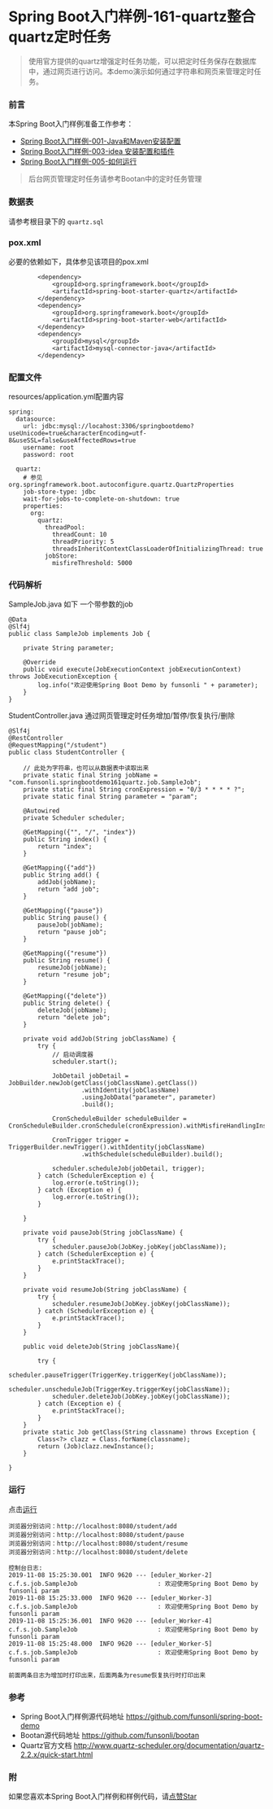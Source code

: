# Spring Boot入门样例-161-quartz整合quartz定时任务

> 使用官方提供的quartz增强定时任务功能，可以把定时任务保存在数据库中，通过网页进行访问。本demo演示如何通过字符串和网页来管理定时任务。

### 前言

本Spring Boot入门样例准备工作参考：

- [Spring Boot入门样例-001-Java和Maven安装配置](https://github.com/funsonli/spring-boot-demo/blob/master/doc/spring-boot-demo-001-java.md)
- [Spring Boot入门样例-003-idea 安装配置和插件](https://github.com/funsonli/spring-boot-demo/blob/master/doc/spring-boot-demo-003-idea.md)
- [Spring Boot入门样例-005-如何运行](https://github.com/funsonli/spring-boot-demo/blob/master/doc/spring-boot-demo-005-run.md)

> 后台网页管理定时任务请参考Bootan中的定时任务管理

### 数据表

请参考根目录下的 `quartz.sql`

### pox.xml
必要的依赖如下，具体参见该项目的pox.xml
```
        <dependency>
            <groupId>org.springframework.boot</groupId>
            <artifactId>spring-boot-starter-quartz</artifactId>
        </dependency>
        <dependency>
            <groupId>org.springframework.boot</groupId>
            <artifactId>spring-boot-starter-web</artifactId>
        </dependency>
        <dependency>
            <groupId>mysql</groupId>
            <artifactId>mysql-connector-java</artifactId>
        </dependency>
```

### 配置文件

resources/application.yml配置内容 
```
spring:
  datasource:
    url: jdbc:mysql://locahost:3306/springbootdemo?useUnicode=true&characterEncoding=utf-8&useSSL=false&useAffectedRows=true
    username: root
    password: root

  quartz:
    # 参见 org.springframework.boot.autoconfigure.quartz.QuartzProperties
    job-store-type: jdbc
    wait-for-jobs-to-complete-on-shutdown: true
    properties:
      org:
        quartz:
          threadPool:
            threadCount: 10
            threadPriority: 5
            threadsInheritContextClassLoaderOfInitializingThread: true
          jobStore:
            misfireThreshold: 5000
```

### 代码解析


SampleJob.java 如下 一个带参数的job
``` 
@Data
@Slf4j
public class SampleJob implements Job {

    private String parameter;

    @Override
    public void execute(JobExecutionContext jobExecutionContext) throws JobExecutionException {
        log.info("欢迎使用Spring Boot Demo by funsonli " + parameter);
    }
}
```

StudentController.java 通过网页管理定时任务增加/暂停/恢复执行/删除
```
@Slf4j
@RestController
@RequestMapping("/student")
public class StudentController {

    // 此处为字符串，也可以从数据表中读取出来
    private static final String jobName = "com.funsonli.springbootdemo161quartz.job.SampleJob";
    private static final String cronExpression = "0/3 * * * * ?";
    private static final String parameter = "param";

    @Autowired
    private Scheduler scheduler;

    @GetMapping({"", "/", "index"})
    public String index() {
        return "index";
    }

    @GetMapping({"add"})
    public String add() {
        addJob(jobName);
        return "add job";
    }

    @GetMapping({"pause"})
    public String pause() {
        pauseJob(jobName);
        return "pause job";
    }

    @GetMapping({"resume"})
    public String resume() {
        resumeJob(jobName);
        return "resume job";
    }

    @GetMapping({"delete"})
    public String delete() {
        deleteJob(jobName);
        return "delete job";
    }

    private void addJob(String jobClassName) {
        try {
            // 启动调度器
            scheduler.start();

            JobDetail jobDetail = JobBuilder.newJob(getClass(jobClassName).getClass())
                    .withIdentity(jobClassName)
                    .usingJobData("parameter", parameter)
                    .build();

            CronScheduleBuilder scheduleBuilder = CronScheduleBuilder.cronSchedule(cronExpression).withMisfireHandlingInstructionDoNothing();

            CronTrigger trigger = TriggerBuilder.newTrigger().withIdentity(jobClassName)
                    .withSchedule(scheduleBuilder).build();

            scheduler.scheduleJob(jobDetail, trigger);
        } catch (SchedulerException e) {
            log.error(e.toString());
        } catch (Exception e) {
            log.error(e.toString());
        }

    }

    private void pauseJob(String jobClassName) {
        try {
            scheduler.pauseJob(JobKey.jobKey(jobClassName));
        } catch (SchedulerException e) {
            e.printStackTrace();
        }
    }

    private void resumeJob(String jobClassName) {
        try {
            scheduler.resumeJob(JobKey.jobKey(jobClassName));
        } catch (SchedulerException e) {
            e.printStackTrace();
        }
    }

    public void deleteJob(String jobClassName){

        try {
            scheduler.pauseTrigger(TriggerKey.triggerKey(jobClassName));
            scheduler.unscheduleJob(TriggerKey.triggerKey(jobClassName));
            scheduler.deleteJob(JobKey.jobKey(jobClassName));
        } catch (Exception e) {
            e.printStackTrace();
        }
    }
    private static Job getClass(String classname) throws Exception {
        Class<?> clazz = Class.forName(classname);
        return (Job)clazz.newInstance();
    }

}
```

### 运行

点击[运行](https://github.com/funsonli/spring-boot-demo/blob/master/doc/spring-boot-demo-005-run.md)

```
浏览器分别访问：http://localhost:8080/student/add
浏览器分别访问：http://localhost:8080/student/pause
浏览器分别访问：http://localhost:8080/student/resume
浏览器分别访问：http://localhost:8080/student/delete

控制台日志: 
2019-11-08 15:25:30.001  INFO 9620 --- [eduler_Worker-2] c.f.s.job.SampleJob                      : 欢迎使用Spring Boot Demo by funsonli param
2019-11-08 15:25:33.000  INFO 9620 --- [eduler_Worker-3] c.f.s.job.SampleJob                      : 欢迎使用Spring Boot Demo by funsonli param
2019-11-08 15:25:36.001  INFO 9620 --- [eduler_Worker-4] c.f.s.job.SampleJob                      : 欢迎使用Spring Boot Demo by funsonli param
2019-11-08 15:25:48.000  INFO 9620 --- [eduler_Worker-5] c.f.s.job.SampleJob                      : 欢迎使用Spring Boot Demo by funsonli param

前面两条日志为增加时打印出来，后面两条为resume恢复执行时打印出来
```


### 参考
- Spring Boot入门样例源代码地址 https://github.com/funsonli/spring-boot-demo
- Bootan源代码地址 https://github.com/funsonli/bootan
- Quartz官方文档 http://www.quartz-scheduler.org/documentation/quartz-2.2.x/quick-start.html


### 附
如果您喜欢本Spring Boot入门样例和样例代码，请[点赞Star](https://github.com/funsonli/spring-boot-demo)

